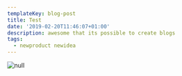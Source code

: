 ```yaml
---
templateKey: blog-post
title: Test
date: '2019-02-20T11:46:07+01:00'
description: awesome that its possible to create blogs
tags:
  - newproduct newidea
---
```

![null](/img/chemex.jpg)
